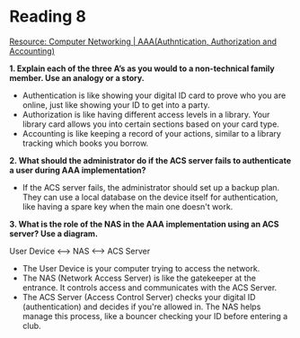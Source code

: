 # Reading 8

[Resource: Computer Networking | AAA(Authntication, Authorization and Accounting)](https://www.geeksforgeeks.org/computer-network-aaa-authentication-authorization-and-accounting/)

**1. Explain each of the three A’s as you would to a non-technical family member. Use an analogy or a story.**
- Authentication is like showing your digital ID card to prove who you are online, just like showing your ID to get into a party.
- Authorization is like having different access levels in a library. Your library card allows you into certain sections based on your card type.
- Accounting is like keeping a record of your actions, similar to a library tracking which books you borrow.

**2. What should the administrator do if the ACS server fails to authenticate a user during AAA implementation?**
- If the ACS server fails, the administrator should set up a backup plan. They can use a local database on the device itself for authentication, like having a spare key when the main one doesn't work.

**3. What is the role of the NAS in the AAA implementation using an ACS server? Use a diagram.**

User Device <--> NAS <--> ACS Server

- The User Device is your computer trying to access the network.
- The NAS (Network Access Server) is like the gatekeeper at the entrance. It controls access and communicates with the ACS Server.
- The ACS Server (Access Control Server) checks your digital ID (authentication) and decides if you're allowed in. The NAS helps manage this process, like a bouncer checking your ID before entering a club.
